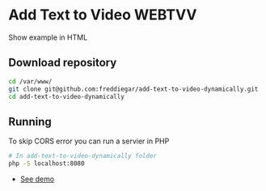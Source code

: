 # Add Text to Video WEBTVV

Show example in HTML

## Download repository

```bash
cd /var/www/
git clone git@github.com:freddiegar/add-text-to-video-dynamically.git
cd add-text-to-video-dynamically
```

## Running

To skip CORS error you can run a servier in PHP

```bash
# In add-text-to-video-dynamically folder
php -S localhost:8080
```

- [See demo](localhost:8080)